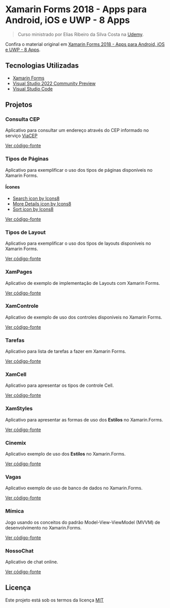 # Xamarin Forms 2018 - Apps para Android, iOS e UWP - 8 Apps

> Curso ministrado por Elias Ribeiro da Silva Costa na [Udemy](https://www.udemy.com).

Confira o material original em [Xamarin Forms 2018 - Apps para Android, iOS e UWP - 8 Apps](https://www.udemy.com/course/xamarin-forms-2018-apps-para-android-ios-e-uwp-8-apps).

## Tecnologias Utilizadas

- [Xamarin Forms](https://github.com/xamarin/Xamarin.Forms)
- [Visual Studio 2022 Community Preview](https://visualstudio.microsoft.com/pt-br/vs/preview/)
- [Visual Studio Code](https://code.visualstudio.com/)

## Projetos

### Consulta CEP

Aplicativo para consultar um endereço através do CEP informado no serviço [ViaCEP](http://viacep.com.br/)

[Ver código-fonte](ConsultaCep)

### Tipos de Páginas

Aplicativo para exemplificar o uso dos tipos de páginas disponíveis no Xamarin Forms.

#### Ícones

- [Search icon by Icons8](https://icons8.com/icon/82712/search)
- [More Details icon by Icons8](https://icons8.com/icon/105609/more-details)
- [Sort icon by Icons8](https://icons8.com/icon/100654/sort)

[Ver código-fonte](TiposPaginas)

### Tipos de Layout

Aplicativo para exemplificar o uso dos tipos de layouts disponíveis no Xamarin Forms.

[Ver código-fonte](src/Layouts)

### XamPages

Aplicativo de exemplo de implementação de Layouts com Xamarin Forms.

[Ver código-fonte](src/XamPages)

### XamControle

Aplicativo de exemplo de uso dos controles disponíveis no Xamarin Forms.

[Ver código-fonte](src/XamControle)

### Tarefas

Aplicativo para lista de tarefas a fazer em Xamarin Forms.

[Ver código-fonte](src/Tarefas)

### XamCell

Aplicativo para apresentar os tipos de controle Cell.

[Ver código-fonte](src/XamCell)

### XamStyles

Aplicativo para apresentar as formas de uso dos **Estilos** no Xamarin.Forms.

[Ver código-fonte](src/XamStyles)

### Cinemix

Aplicativo exemplo de uso dos **Estilos** no Xamarin.Forms.

[Ver código-fonte](src/Cinemix)

### Vagas

Aplicativo exemplo de uso de banco de dados no Xamarin.Forms.

[Ver código-fonte](src/Vagas)

### Mímica

Jogo usando os conceitos do padrão Model-View-ViewModel (MVVM) de desenvolvimento no Xamarin.Forms.

[Ver código-fonte](src/Mimica)

### NossoChat

Aplicativo de chat online.

[Ver código-fonte](src/Mimica)

## Licença

Este projeto está sob os termos da licença [MIT](LICENSE)

